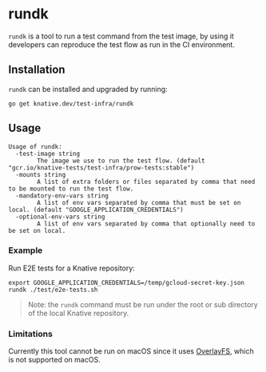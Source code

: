 # rundk

`rundk` is a tool to run a test command from the test image, by using it
developers can reproduce the test flow as run in the CI environment.

## Installation

`rundk` can be installed and upgraded by running:

```shell
go get knative.dev/test-infra/rundk
```

## Usage

```shell
Usage of rundk:
  -test-image string
        The image we use to run the test flow. (default "gcr.io/knative-tests/test-infra/prow-tests:stable")
  -mounts string
        A list of extra folders or files separated by comma that need to be mounted to run the test flow.
  -mandatory-env-vars string
        A list of env vars separated by comma that must be set on local. (default "GOOGLE_APPLICATION_CREDENTIALS")
  -optional-env-vars string
        A list of env vars separated by comma that optionally need to be set on local.
```

### Example

Run E2E tests for a Knative repository:

```shell
export GOOGLE_APPLICATION_CREDENTIALS=/temp/gcloud-secret-key.json
rundk ./test/e2e-tests.sh
```

> Note: the `rundk` command must be run under the root or sub directory of the
> local Knative repository.

### Limitations

Currently this tool cannot be run on macOS since it uses
[OverlayFS](https://en.wikipedia.org/wiki/OverlayFS), which is not supported on macOS.
